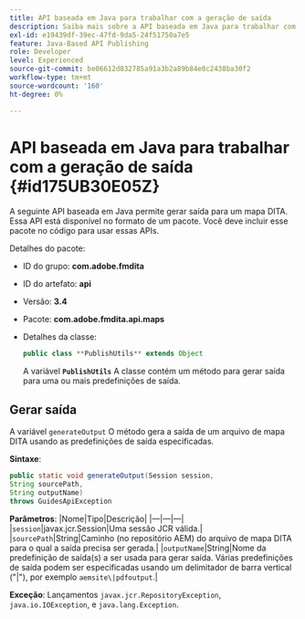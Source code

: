 ```yaml
---
title: API baseada em Java para trabalhar com a geração de saída
description: Saiba mais sobre a API baseada em Java para trabalhar com a geração de saída
exl-id: e19439df-39ec-47fd-9da5-24f51750a7e5
feature: Java-Based API Publishing
role: Developer
level: Experienced
source-git-commit: be06612d832785a91a3b2a89b84e0c2438ba30f2
workflow-type: tm+mt
source-wordcount: '160'
ht-degree: 0%

---
```


# API baseada em Java para trabalhar com a geração de saída {#id175UB30E05Z}

A seguinte API baseada em Java permite gerar saída para um mapa DITA. Essa API está disponível no formato de um pacote. Você deve incluir esse pacote no código para usar essas APIs.

Detalhes do pacote:

- ID do grupo: **com.adobe.fmdita**

- ID do artefato: **api**

- Versão: **3.4**

- Pacote: ****com.adobe.fmdita.api.maps****

- Detalhes da classe:

  ```JAVA
  public class **PublishUtils** extends Object
  ```

  A variável **`PublishUtils`** A classe contém um método para gerar saída para uma ou mais predefinições de saída.


## Gerar saída

A variável ``generateOutput`` O método gera a saída de um arquivo de mapa DITA usando as predefinições de saída especificadas.

**Sintaxe**:

```JAVA
public static void generateOutput(Session session,
String sourcePath,
String outputName)
throws GuidesApiException
```

**Parâmetros**: |Nome|Tipo|Descrição| |—|—|—| |`session`|javax.jcr.Session|Uma sessão JCR válida.| |``sourcePath``|String|Caminho \(no repositório AEM\) do arquivo de mapa DITA para o qual a saída precisa ser gerada.| |``outputName``|String|Nome da predefinição de saída\(s\) a ser usada para gerar saída. Várias predefinições de saída podem ser especificadas usando um delimitador de barra vertical \(&quot;\|&quot;\), por exemplo `aemsite\|pdfoutput`.|

**Exceção**: Lançamentos ``javax.jcr.RepositoryException``, `java.io.IOException`, e `java.lang.Exception`.
